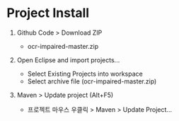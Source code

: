 Project Install
=============

1. Github Code > Download ZIP
    - ocr-impaired-master.zip

2. Open Eclipse and import projects...
    - Select Existing Projects into workspace
    - Select archive file (ocr-impaired-master.zip)

3. Maven > Update project (Alt+F5)
    - 프로젝트 마우스 우클릭 > Maven > Update Project...
    